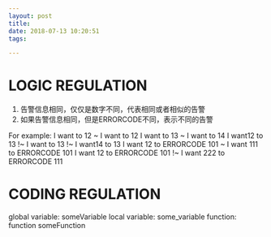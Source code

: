 ```yaml
---
layout: post
title: 
date: 2018-07-13 10:20:51
tags: 

---
```


# LOGIC REGULATION
1. 告警信息相同，仅仅是数字不同，代表相同或者相似的告警
2. 如果告警信息相同，但是ERRORCODE不同，表示不同的告警

For example:
I want to 12 ~ I want to 12
I want to 13 ~ I want to 14
I want12 to 13 !~ I want to 13 !~ I want14 to 13
I want 12 to ERRORCODE 101 ~ I want 111 to ERRORCODE 101
I want 12 to ERRORCODE 101 !~ I want 222 to ERRORCODE 111

# CODING REGULATION
global variable: someVariable
local variable: some_variable
function: function someFunction
